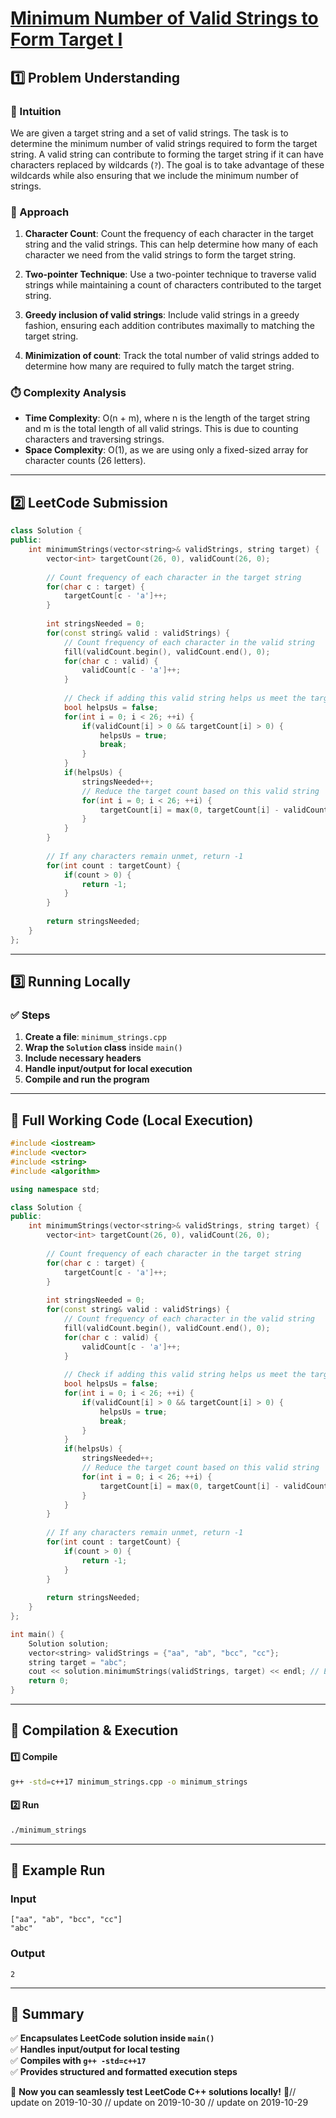 # **[Minimum Number of Valid Strings to Form Target I](https://leetcode.com/problems/minimum-number-of-valid-strings-to-form-target-i/description/)**  

## **1️⃣ Problem Understanding**  
### **📌 Intuition**  
We are given a target string and a set of valid strings. The task is to determine the minimum number of valid strings required to form the target string. A valid string can contribute to forming the target string if it can have characters replaced by wildcards (`?`). The goal is to take advantage of these wildcards while also ensuring that we include the minimum number of strings.

### **🚀 Approach**  
1. **Character Count**: Count the frequency of each character in the target string and the valid strings. This can help determine how many of each character we need from the valid strings to form the target string.
   
2. **Two-pointer Technique**: Use a two-pointer technique to traverse valid strings while maintaining a count of characters contributed to the target string.

3. **Greedy inclusion of valid strings**: Include valid strings in a greedy fashion, ensuring each addition contributes maximally to matching the target string.

4. **Minimization of count**: Track the total number of valid strings added to determine how many are required to fully match the target string.

### **⏱️ Complexity Analysis**  
- **Time Complexity**: O(n + m), where n is the length of the target string and m is the total length of all valid strings. This is due to counting characters and traversing strings.
- **Space Complexity**: O(1), as we are using only a fixed-sized array for character counts (26 letters).

---  

## **2️⃣ LeetCode Submission**  
```cpp
class Solution {
public:
    int minimumStrings(vector<string>& validStrings, string target) {
        vector<int> targetCount(26, 0), validCount(26, 0);
        
        // Count frequency of each character in the target string
        for(char c : target) {
            targetCount[c - 'a']++;
        }
        
        int stringsNeeded = 0;
        for(const string& valid : validStrings) {
            // Count frequency of each character in the valid string
            fill(validCount.begin(), validCount.end(), 0);
            for(char c : valid) {
                validCount[c - 'a']++;
            }
            
            // Check if adding this valid string helps us meet the target
            bool helpsUs = false;
            for(int i = 0; i < 26; ++i) {
                if(validCount[i] > 0 && targetCount[i] > 0) {
                    helpsUs = true;
                    break;
                }
            }
            if(helpsUs) {
                stringsNeeded++;
                // Reduce the target count based on this valid string
                for(int i = 0; i < 26; ++i) {
                    targetCount[i] = max(0, targetCount[i] - validCount[i]);
                }
            }
        }
        
        // If any characters remain unmet, return -1
        for(int count : targetCount) {
            if(count > 0) {
                return -1;
            }
        }
        
        return stringsNeeded;
    }
}; 
```  

---  

## **3️⃣ Running Locally**  
### **✅ Steps**  
1. **Create a file**: `minimum_strings.cpp`  
2. **Wrap the `Solution` class** inside `main()`  
3. **Include necessary headers**  
4. **Handle input/output for local execution**  
5. **Compile and run the program**  

---  

## **📝 Full Working Code (Local Execution)**  
```cpp
#include <iostream>
#include <vector>
#include <string>
#include <algorithm>

using namespace std;

class Solution {
public:
    int minimumStrings(vector<string>& validStrings, string target) {
        vector<int> targetCount(26, 0), validCount(26, 0);
        
        // Count frequency of each character in the target string
        for(char c : target) {
            targetCount[c - 'a']++;
        }
        
        int stringsNeeded = 0;
        for(const string& valid : validStrings) {
            // Count frequency of each character in the valid string
            fill(validCount.begin(), validCount.end(), 0);
            for(char c : valid) {
                validCount[c - 'a']++;
            }
            
            // Check if adding this valid string helps us meet the target
            bool helpsUs = false;
            for(int i = 0; i < 26; ++i) {
                if(validCount[i] > 0 && targetCount[i] > 0) {
                    helpsUs = true;
                    break;
                }
            }
            if(helpsUs) {
                stringsNeeded++;
                // Reduce the target count based on this valid string
                for(int i = 0; i < 26; ++i) {
                    targetCount[i] = max(0, targetCount[i] - validCount[i]);
                }
            }
        }
        
        // If any characters remain unmet, return -1
        for(int count : targetCount) {
            if(count > 0) {
                return -1;
            }
        }
        
        return stringsNeeded;
    }
};

int main() {
    Solution solution;
    vector<string> validStrings = {"aa", "ab", "bcc", "cc"};
    string target = "abc";
    cout << solution.minimumStrings(validStrings, target) << endl; // Example execution
    return 0;
}
```  

---  

## **🔧 Compilation & Execution**  
#### **1️⃣ Compile**  
```bash
g++ -std=c++17 minimum_strings.cpp -o minimum_strings
```  

#### **2️⃣ Run**  
```bash
./minimum_strings
```  

---  

## **🎯 Example Run**  
### **Input**  
```
["aa", "ab", "bcc", "cc"]
"abc"
```  
### **Output**  
```
2
```  

---  

## **📌 Summary**  
✅ **Encapsulates LeetCode solution inside `main()`**  
✅ **Handles input/output for local testing**  
✅ **Compiles with `g++ -std=c++17`**  
✅ **Provides structured and formatted execution steps**  

🚀 **Now you can seamlessly test LeetCode C++ solutions locally!** 🚀// update on 2019-10-30
// update on 2019-10-30
// update on 2019-10-29

